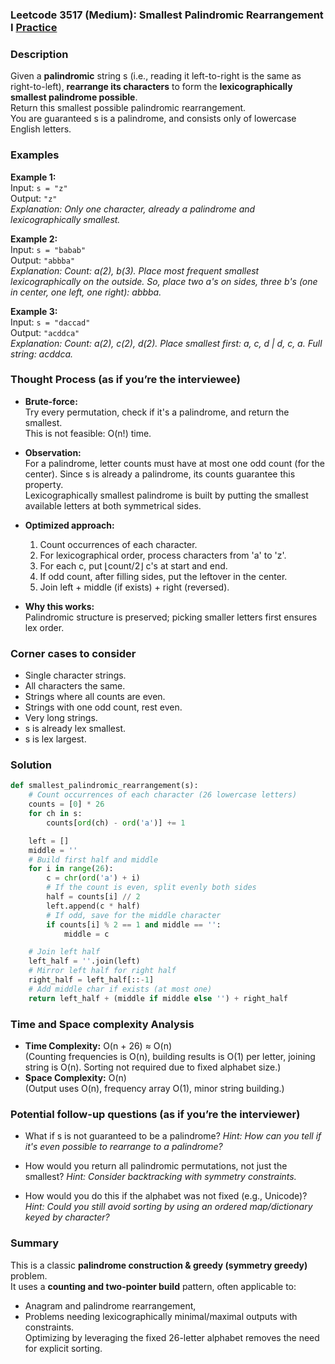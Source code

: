 ### Leetcode 3517 (Medium): Smallest Palindromic Rearrangement I [Practice](https://leetcode.com/problems/smallest-palindromic-rearrangement-i)

### Description  
Given a **palindromic** string s (i.e., reading it left-to-right is the same as right-to-left), **rearrange its characters** to form the **lexicographically smallest palindrome possible**.  
Return this smallest possible palindromic rearrangement.  
You are guaranteed s is a palindrome, and consists only of lowercase English letters.

### Examples  

**Example 1:**  
Input: `s = "z"`  
Output: `"z"`  
*Explanation: Only one character, already a palindrome and lexicographically smallest.*

**Example 2:**  
Input: `s = "babab"`  
Output: `"abbba"`  
*Explanation: Count: a(2), b(3). Place most frequent smallest lexicographically on the outside. So, place two a's on sides, three b's (one in center, one left, one right): abbba.*

**Example 3:**  
Input: `s = "daccad"`  
Output: `"acddca"`  
*Explanation: Count: a(2), c(2), d(2). Place smallest first: a, c, d | d, c, a. Full string: acddca.*

### Thought Process (as if you’re the interviewee)  
- **Brute-force:**  
  Try every permutation, check if it's a palindrome, and return the smallest.  
  This is not feasible: O(n!) time.

- **Observation:**  
  For a palindrome, letter counts must have at most one odd count (for the center). Since s is already a palindrome, its counts guarantee this property.  
  Lexicographically smallest palindrome is built by putting the smallest available letters at both symmetrical sides.

- **Optimized approach:**  
  1. Count occurrences of each character.
  2. For lexicographical order, process characters from 'a' to 'z'.
  3. For each c, put ⌊count/2⌋ c's at start and end.
  4. If odd count, after filling sides, put the leftover in the center.
  5. Join left + middle (if exists) + right (reversed).

- **Why this works:**  
  Palindromic structure is preserved; picking smaller letters first ensures lex order.

### Corner cases to consider  
- Single character strings.
- All characters the same.
- Strings where all counts are even.
- Strings with one odd count, rest even.
- Very long strings.
- s is already lex smallest.
- s is lex largest.

### Solution

```python
def smallest_palindromic_rearrangement(s):
    # Count occurrences of each character (26 lowercase letters)
    counts = [0] * 26
    for ch in s:
        counts[ord(ch) - ord('a')] += 1

    left = []
    middle = ''
    # Build first half and middle
    for i in range(26):
        c = chr(ord('a') + i)
        # If the count is even, split evenly both sides
        half = counts[i] // 2
        left.append(c * half)
        # If odd, save for the middle character
        if counts[i] % 2 == 1 and middle == '':
            middle = c

    # Join left half
    left_half = ''.join(left)
    # Mirror left half for right half
    right_half = left_half[::-1]
    # Add middle char if exists (at most one)
    return left_half + (middle if middle else '') + right_half
```

### Time and Space complexity Analysis  

- **Time Complexity:** O(n + 26) ≈ O(n)  
  (Counting frequencies is O(n), building results is O(1) per letter, joining string is O(n). Sorting not required due to fixed alphabet size.)
- **Space Complexity:** O(n)  
  (Output uses O(n), frequency array O(1), minor string building.)

### Potential follow-up questions (as if you’re the interviewer)  

- What if s is not guaranteed to be a palindrome?
  *Hint: How can you tell if it's even possible to rearrange to a palindrome?*

- How would you return all palindromic permutations, not just the smallest?
  *Hint: Consider backtracking with symmetry constraints.*

- How would you do this if the alphabet was not fixed (e.g., Unicode)?
  *Hint: Could you still avoid sorting by using an ordered map/dictionary keyed by character?*

### Summary
This is a classic **palindrome construction & greedy (symmetry greedy)** problem.  
It uses a **counting and two-pointer build** pattern, often applicable to:  
- Anagram and palindrome rearrangement,
- Problems needing lexicographically minimal/maximal outputs with constraints.  
Optimizing by leveraging the fixed 26-letter alphabet removes the need for explicit sorting.